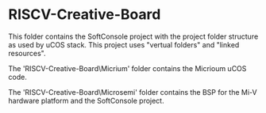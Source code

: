 # RISCV-Creative-Board
This folder contains the SoftConsole project with the project folder structure as used by uCOS stack. This project uses "vertual folders" and "linked resources".

The 'RISCV-Creative-Board\Micrium' folder contains the Micrioum uCOS code.

The 'RISCV-Creative-Board\Microsemi' folder contains the BSP for the Mi-V hardware platform and the SoftConsole project.
